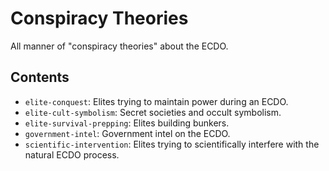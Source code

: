 # Conspiracy Theories

All manner of "conspiracy theories" about the ECDO.

## Contents

- `elite-conquest`: Elites trying to maintain power during an ECDO.
- `elite-cult-symbolism`: Secret societies and occult symbolism.
- `elite-survival-prepping`: Elites building bunkers.
- `government-intel`:  Government intel on the ECDO.
- `scientific-intervention`: Elites trying to scientifically interfere with the natural ECDO process.